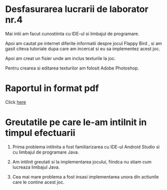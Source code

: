 # Desfasurarea lucrarii de laborator nr.4

Mai intii am facut cunostiinta cu IDE-ul si limbajul de programare.

Apoi am cautat pe internet diferite informatii despre jocul Flappy Bird , si am gasit citeva tutoriale dupa care am incercat si eu sa implementez acest joc.

Apoi am creat un fisier unde am inclus texturile la joc.

Pentru crearea si editarea texturilor am folosit Adobe Photoshop.


# Raportul in format pdf

Click [here](https://github.com/PopusoiVictor/MIDPS/blob/master/Laborator%204/Lab%20template.pdf)

# Greutatile pe care le-am intilnit in timpul efectuarii 

1) Prima problema intilnita a fost familiarizarea cu IDE-ul Android Studio si cu limbajul de programare Java.

2) Am intilnit greutati si la implementarea jocului, fiindca nu stiam cum lucreaza limbajul Java.

3) Cea mai mare problema a fost insasi implementarea unora din actiunile care le contine acest joc.